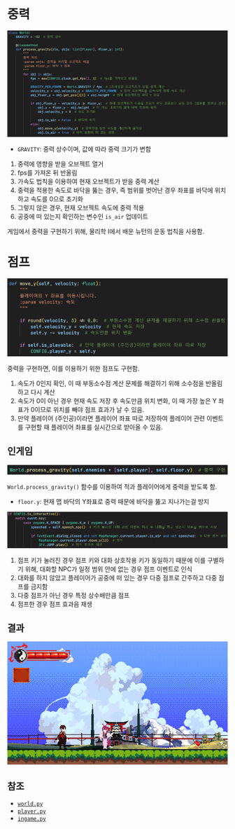# 중력
![1](../images/gravity_and_jump_1.png)

- `GRAVITY`: 중력 상수이며, 값에 따라 중력 크기가 변함

1. 중력에 영향을 받을 오브젝트 열거
2. fps를 가져온 뒤 반올림
3. 가속도 법칙을 이용하여 현재 오브젝트가 받을 중력 계산
4. 중력을 적용한 속도로 바닥을 뚫는 경우, 즉 범위를 벗어난 경우 좌표를 바닥에 위치하고 속도를 0으로 초기화
5. 그렇지 않은 경우, 현재 오브젝트 속도에 중력 적용
6. 공중에 떠 있는지 확인하는 변수인 `is_air` 업데이트

게임에서 중력을 구현하기 위해,
물리학 I에서 배운 뉴턴의 운동 법칙을 사용함.

# 점프
![2](../images/gravity_and_jump_2.png)

중력을 구현하면, 이를 이용하기 위한 점프도 구현함.

1. 속도가 0인지 확인, 이 때 부동소수점 계산 문제를 해결하기 위해 소수점을 반올림하고 다시 계산
2. 속도가 0이 아닌 경우 현재 속도 저장 후 속도만큼 위치 변화, 이 때 가장 높은 Y 좌표가 0이므로 위치를 빼야 점프 효과가 날 수 있음.
3. 만약 플레이어 (주인공)이라면 플레이어 좌표 따로 저장하여 플레이어 관련 이벤트를 구현할 때 플레이어 좌표를 실시간으로 받아올 수 있음.

## 인게임
![5](../images/gravity_and_jump_5.png)

`World.process_gravity()` 함수를 이용하여 적과 플레이어에게 중력을 받도록 함.
- `floor.y`: 현재 맵 바닥의 Y좌표로 중력 때문에 바닥을 뚫고 지나가는걸 방지

![4](../images/gravity_and_jump_4.png)

1. 점프 키가 눌러진 경우 점프 키와 대화 상호작용 키가 동일하기 때문에 이를 구별하기 위해, 대화할 NPC가 일정 범위 안에 없는 경우 점프 이벤트로 인식
2. 대화를 하지 않았고 플레이어가 공중에 떠 있는 경우 다중 점프로 간주하고 다중 점프를 금지함
3. 다중 점프가 아닌 경우 특정 상수배만큼 점프
4. 점프한 경우 점프 효과음 재생

## 결과
![3](../images/gravity_and_jump_3.gif)

## 참조
- [`world.py`](../../components/world.py)
- [`player.py`](../../characters/player.py)
- [`ingame.py`](../../screens/ingame.py)